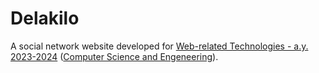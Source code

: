 # Delakilo

A social network website developed for
[Web-related Technologies - a.y. 2023-2024](https://www.unibo.it/en/teaching/course-unit-catalogue/course-unit/2023/378225)
([Computer Science and Engeneering](https://corsi.unibo.it/1cycle/ComputerScienceEngineering)).
